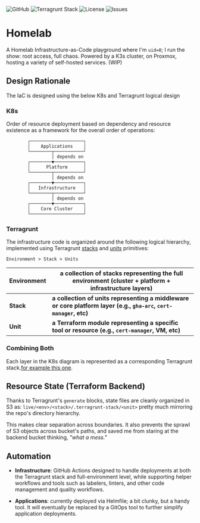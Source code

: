 ![GitHub](https://img.shields.io/github/v/release/stackgarage/homelab) ![Terragrunt Stack](https://github.com/stackgarage/homelab/actions/workflows/terragrunt-stack-env.yml/badge.svg) ![License](https://img.shields.io/github/license/stackgarage/homelab) ![Issues](https://img.shields.io/github/issues/stackgarage/homelab)

# Homelab

A Homelab Infrastructure-as-Code playground where I'm `uid=0`; I run the show: root access, full chaos. Powered by a K3s cluster, on Proxmox, hosting a variety of self-hosted services. (WIP)

## Design Rationale

The IaC is designed using the below K8s and Terragrunt logical design

### K8s

Order of resource deployment based on dependency and resource existence as a framework for the overall order of operations:

```
        ┌────────────────────┐
        │    Applications    │
        └────────┬───────────┘
                 │ depends on
        ┌────────▼───────────┐
        │      Platform      │
        └────────┬───────────┘
                 │ depends on
        ┌────────▼───────────┐
        │   Infrastructure   │
        └────────┬───────────┘
                 │ depends on
        ┌────────▼───────────┐
        │    Core Cluster    │
        └────────────────────┘
```

### Terragrunt 

The infrastructure code is organized around the following logical hierarchy, implemented using Terragrunt [stacks](https://terragrunt.gruntwork.io/docs/features/stacks/) and [units](https://terragrunt.gruntwork.io/docs/features/units/) primitives:

```
Environment > Stack > Units
```


| Environment | a collection of stacks representing the full environment (cluster + platform + infrastructure layers) |
| --- | --- |
| **Stack** | **a collection of units representing a middleware or core platform layer (e.g., `gha-arc`, `cert-manager`, etc)** |
| **Unit** | **a Terraform module representing a specific tool or resource (e.g., `cert-manager`, VM, etc)**


### Combining Both

Each layer in the K8s diagram is represented as a corresponding Terragrunt stack.[for example this one](https://github.com/stackgarage/homelab/tree/main/terraform/live/prod).

## Resource State (Terraform Backend)

Thanks to Terragrunt's `generate` blocks, state files are cleanly organized in S3 as:  `live/<env>/<stack>/.terragrunt-stack/<unit>` pretty much mirroring the repo's directory hierarchy.  

This makes clear separation across boundaries. It also prevents the sprawl of S3 objects across bucket's paths, and saved me from staring at the backend bucket thinking, *"what a mess."*

## Automation

- **Infrastructure**: GitHub Actions designed to handle deployments at both the Terragrunt stack and full-environment level, while supporting helper workflows and tools such as labelers, linters, and other code management and quality workflows.

- **Applications**: currently deployed via Helmfile; a bit clunky, but a handy tool. It will eventually be replaced by a GitOps tool to further simplify application deployments.
